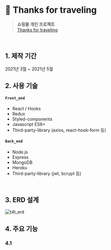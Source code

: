 # 📌 Thanks for traveling
> __쇼핑몰 개인 프로젝트__       
> [Thanks for traveling](http://t4t-node.herokuapp.com/)        
</br>

## 1. 제작 기간
2021년 3월 ~ 2021년 5월
</br>

## 2. 사용 기술
#### `Front_end`
- React / Hooks
- Redux
- Styled-components
- Javascript ES6+
- Third-party-library (axios, react-hook-form 등)
#### `Back_end`
- Node.js
- Express
- MongoDB
- Heroku
- Third-party-library (jwt, bcrypt 등)
</br>

## 3. ERD 설계
![t4t_erd](https://user-images.githubusercontent.com/52212226/120163016-fbe2d680-c233-11eb-93ce-543d9a336687.PNG)
</br>

## 4. 주요 기능
### 4.1 
